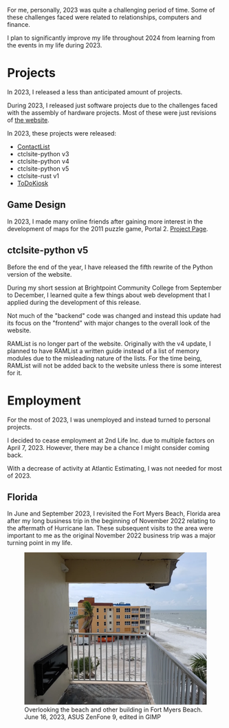 For me, personally, 2023 was quite a challenging period of time. Some of these challenges faced were related to relationships, computers and finance.

I plan to significantly improve my life throughout 2024 from learning from the events in my life during 2023.

# Projects
In 2023, I released a less than anticipated amount of projects.

During 2023, I released just software projects due to the challenges faced with the assembly of hardware projects. Most of these were just revisions of [the website](../../projects/ctclsite/).

In 2023, these projects were released:

- [ContactList](../../projects/contactlist/)
- ctclsite-python v3
- ctclsite-python v4
- ctclsite-python v5
- ctclsite-rust v1
- [ToDoKiosk](../../projects/todokiosk/)

## Game Design
In 2023, I made many online friends after gaining more interest in the development of maps for the 2011 puzzle game, Portal 2. [Project Page](../../projects/p2maps/).

## ctclsite-python v5
Before the end of the year, I have released the fifth rewrite of the Python version of the website.

During my short session at Brightpoint Community College from September to December, I learned quite a few things about web development that I applied during the development of this release.

Not much of the "backend" code was changed and instead this update had its focus on the "frontend" with major changes to the overall look of the website.

RAMList is no longer part of the website. Originally with the v4 update, I planned to have RAMList a written guide instead of a list of memory modules due to the misleading nature of the lists. For the time being, RAMList will not be added back to the website unless there is some interest for it.

# Employment
For the most of 2023, I was unemployed and instead turned to personal projects.

I decided to cease employment at 2nd Life Inc. due to multiple factors on April 7, 2023. However, there may be a chance I might consider coming back.

With a decrease of activity at Atlantic Estimating, I was not needed for most of 2023.

## Florida

In June and September 2023, I revisited the Fort Myers Beach, Florida area after my long business trip in the beginning of November 2022 relating to the aftermath of Hurricane Ian. These subsequent visits to the area were important to me as the original November 2022 business trip was a major turning point in my life.

<figure>
    <img src="/static/blog/2/fmb_1.webp" alt="Overlooking the beach and other building in Fort Myers Beach. June 16, 2023, ASUS ZenFone 9, edited in GIMP">
    <figcaption>Overlooking the beach and other building in Fort Myers Beach. June 16, 2023, ASUS ZenFone 9, edited in GIMP</figcaption>
</figure>
